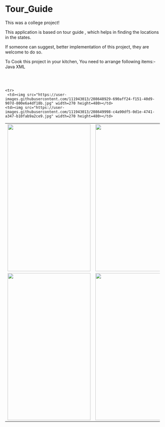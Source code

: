 # Tour_Guide
This was a college project!

This application is based on tour guide , which helps in finding the locations in the  states.

If someone can suggest, better implementation of this project, they are welcome to do so.

To Cook this project in your kitchen, You need to arrange following items:-
Java
XML


<table>
  <tr>
 <td><img src="https://user-images.githubusercontent.com/111943013/208648749-6ede19f4-5f75-4513-bfdc-41420a4fb409.jpg" width=270 height=480></td>
    <td><img src="https://user-images.githubusercontent.com/111943013/208648775-430182af-48f9-4822-a3fa-0f5e23caee80.jpg" width=270 height=480></td>
    <td><img src="https://user-images.githubusercontent.com/111943013/208648794-83ed2505-8725-4b7d-8cd2-e18a0a4c5cd2.jpg" width=270 height=480></td>
    <br>
    </tr>
    <tr>
     <td><img src="https://user-images.githubusercontent.com/111943013/208648821-b4801d17-65bf-44d2-b983-3f21171cb307.jpg" width=270 height=480></td>
    <td><img src="https://user-images.githubusercontent.com/111943013/208648853-a27a8860-154d-4173-9831-dda45f54a532.jpg" width=270 height=480></td>
    <td><img src="https://user-images.githubusercontent.com/111943013/208648881-fecdb724-f6f8-484a-b669-11c041f3356e.jpg" width=270 height=480></td>
    <br>
    </tr>
  
    <tr>
     <td><img src="https://user-images.githubusercontent.com/111943013/208648929-690aff24-f151-40d9-907d-800e6a4df18b.jpg" width=270 height=480></td>
    <td><img src="https://user-images.githubusercontent.com/111943013/208649998-c4a90df5-0d1e-4741-a347-b10fab9a2ce9.jpg" width=270 height=480></td>
  
  </tr>
</table>


